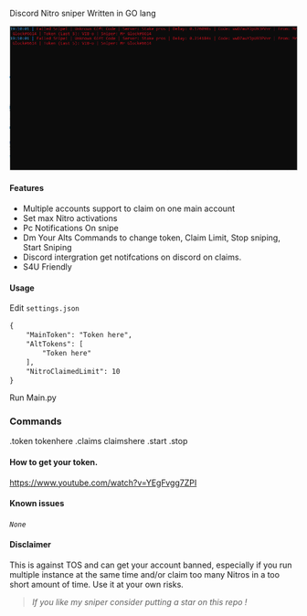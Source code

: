 Discord Nitro sniper Written in GO lang

![Screenshot](Untitled.png)

#### Features

* Multiple accounts support to claim on one main account
* Set max Nitro activations
* Pc Notifications On snipe
* Dm Your Alts Commands to change token, Claim Limit, Stop sniping, Start Sniping
* Discord intergration get notifcations on discord on claims.
* S4U Friendly

#### Usage

Edit `settings.json`

``` json5
{
	"MainToken": "Token here",
	"AltTokens": [
		"Token here"
	],
	"NitroClaimedLimit": 10
}
```

Run Main.py

### Commands

.token tokenhere
.claims claimshere
.start
.stop

#### How to get your token. 

https://www.youtube.com/watch?v=YEgFvgg7ZPI

#### Known issues

*`None`*

#### Disclaimer

This is against TOS and can get your account banned, especially if you run multiple instance at the same time and/or
claim too many Nitros in a too short amount of time. Use it at your own risks.

> *If you like my sniper consider putting a star on this repo !*
